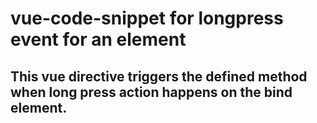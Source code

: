 # vue-code-snippet for longpress event for an element

## This vue directive triggers the defined method when long press action happens on the bind element.


